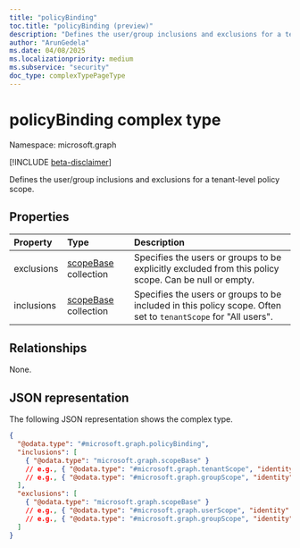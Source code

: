 ```yaml
---
title: "policyBinding"
toc.title: "policyBinding (preview)"
description: "Defines the user/group inclusions and exclusions for a tenant-level policy scope."
author: "ArunGedela"
ms.date: 04/08/2025
ms.localizationpriority: medium
ms.subservice: "security"
doc_type: complexTypePageType
---
```


# policyBinding complex type

Namespace: microsoft.graph

[!INCLUDE [beta-disclaimer](../../includes/beta-disclaimer.md)]

Defines the user/group inclusions and exclusions for a tenant-level policy scope.

## Properties

| Property   | Type                                                                             | Description                                                                                                |
| :--------- | :------------------------------------------------------------------------------- | :--------------------------------------------------------------------------------------------------------- |
| exclusions | [scopeBase](../resources/scopebase.md) collection | Specifies the users or groups to be explicitly excluded from this policy scope. Can be null or empty.         |
| inclusions | [scopeBase](../resources/scopebase.md) collection | Specifies the users or groups to be included in this policy scope. Often set to `tenantScope` for "All users". |

## Relationships

None.

## JSON representation

The following JSON representation shows the complex type.
<!-- {
  "blockType": "resource",
  "@odata.type": "microsoft.graph.policyBinding",
  "openType": false
}-->
``` json
{
  "@odata.type": "#microsoft.graph.policyBinding",
  "inclusions": [
    { "@odata.type": "microsoft.graph.scopeBase" }
    // e.g., { "@odata.type": "#microsoft.graph.tenantScope", "identity": "All" }
    // e.g., { "@odata.type": "#microsoft.graph.groupScope", "identity": "group-guid" }
  ],
  "exclusions": [
    { "@odata.type": "microsoft.graph.scopeBase" }
    // e.g., { "@odata.type": "#microsoft.graph.userScope", "identity": "user-guid" }
    // e.g., { "@odata.type": "#microsoft.graph.groupScope", "identity": "excluded-group-guid" }
  ]
}
```
